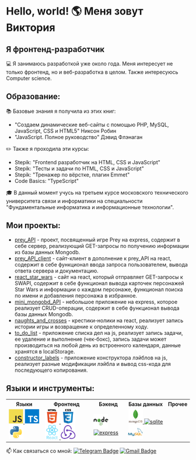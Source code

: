 # Hello, world! :earth_americas: Меня зовут Виктория

## Я фронтенд-разработчик

:computer: Я занимаюсь разработкой уже около года. Меня интересует не только фронтенд, но и веб-разработка в целом. Также интересуюсь Computer science.  

## Образование:

:books: Базовые знания я получила из этих книг:

* "Создаем динамические веб-сайты с помощью PHP, MySQL, JavaScript, CSS и HTML5" Никсон Робин
* "JavaScript. Полное руководство" Дэвид Флэнаган

:pencil2: Также я проходила эти курсы:

* Stepik: "Frontend разработчик на HTML, CSS и JavaScript"
* Stepik: "Тесты и задачи по HTML, CSS и JavaScript"
* Stepik: "Тренажер по вёрстке, плагин Emmet"
* Code Basics: "TypeScript"

:mortar_board: В данный момент учусь на третьем курсе московского технического университета связи и информатики на специальности "Фундаментальные информатика и информационные технологии". 

## Мои проекты:

* [prey_API](https://github.com/deviastery/prey_API) - проект, посвященный игре Prey на express, содержит в себе сервер, реализующий GET-запросы по получению информации из базы данных Mongodb.
* [prey_API_client](https://deviastery.github.io/prey_API_client/) - сайт-клиент в дополнение к prey_API на react, содержит в себе функционал ввода запроса пользователем, вывода ответа сервера и документацию.
* [react_star_wars](https://deviastery.github.io/react_star_wars/) - сайт на react, который отправляет GET-запросы к SWAPI, содержит в себе функционал вывода карточек персонажей Star Wars и информации о каждом персонаже, функционал поиска по имени и добавления персонажа в избранное.
* [mini_mongobd_API](https://github.com/deviastery/mini_mongobd_API) - небольшое приложение на express, которое реализует CRUD-операции, содержит в себе функционал вывода базы данных Mongodb.
* [naughts_and_crosses](https://deviastery.github.io/naughts_and_crosses/) - крестики-нолики на react, реализует запись истории игры и возвращение к определенному ходу.
* [to_do_list](https://deviastery.github.io/to_do_list/) - приложение списка дел на js, реализует запись задачи, ее удаление и выполнение (чек-бокс), запись задачи может производиться на любой день из встроенного календаря, данные хранятся в localStorage.
* [constructor_labels](https://deviastery.github.io/constructor_labels/) - приложение конструктора лэйблов на js, реализует разные модификации лэйбла и вывод css-кода для последующего копирования.

## Языки и инструменты:
<table>
    <tr>
        <th>Языки</th>
        <th>Фронтенд</th>
        <th>Бэкенд</th>
        <th>Базы данных</th>
        <th>Прочее</th>
    </tr>
    <tr>
        <td><a href="https://developer.mozilla.org/en-US/docs/Web/JavaScript" target="_blank" rel="noreferrer"> <img src="https://raw.githubusercontent.com/devicons/devicon/master/icons/javascript/javascript-original.svg" alt="javascript" width="40" height="40"/> </a><a href="https://www.typescriptlang.org/" target="_blank" rel="noreferrer"> <img src="https://raw.githubusercontent.com/devicons/devicon/master/icons/typescript/typescript-original.svg" alt="typescript" width="40" height="40"/> </a><a href="https://www.python.org" target="_blank" rel="noreferrer"> <img src="https://raw.githubusercontent.com/devicons/devicon/master/icons/python/python-original.svg" alt="python" width="40" height="40"/> </a></td>
        <td><a href="https://www.w3.org/html/" target="_blank" rel="noreferrer"> <img src="https://raw.githubusercontent.com/devicons/devicon/master/icons/html5/html5-original-wordmark.svg" alt="html5" width="40" height="40"/> </a><a href="https://www.w3schools.com/css/" target="_blank" rel="noreferrer"> <img src="https://raw.githubusercontent.com/devicons/devicon/master/icons/css3/css3-original-wordmark.svg" alt="css3" width="40" height="40"/> </a><a href="https://reactjs.org/" target="_blank" rel="noreferrer"> <img src="https://raw.githubusercontent.com/devicons/devicon/master/icons/react/react-original-wordmark.svg" alt="react" width="40" height="40"/> </a> <a href="https://redux.js.org" target="_blank" rel="noreferrer"> <img src="https://raw.githubusercontent.com/devicons/devicon/master/icons/redux/redux-original.svg" alt="redux" width="40" height="40"/> </a></td>
        <td><a href="https://nodejs.org" target="_blank" rel="noreferrer"> <img src="https://raw.githubusercontent.com/devicons/devicon/master/icons/nodejs/nodejs-original-wordmark.svg" alt="nodejs" width="40" height="40"/> </a><a href="https://expressjs.com" target="_blank" rel="noreferrer"> <img src="https://cdn.worldvectorlogo.com/logos/express-5.svg" alt="express" width="40" height="40"/> </a></td>
        <td><a href="https://www.mongodb.com/" target="_blank" rel="noreferrer"> <img src="https://raw.githubusercontent.com/devicons/devicon/master/icons/mongodb/mongodb-original-wordmark.svg" alt="mongodb" width="40" height="40"/> </a> <a href="https://www.sqlite.org/" target="_blank" rel="noreferrer"> <img src="https://www.vectorlogo.zone/logos/sqlite/sqlite-icon.svg" alt="sqlite" width="40" height="40"/> </a><a href="https://www.mysql.com/" target="_blank" rel="noreferrer"> <img src="https://raw.githubusercontent.com/devicons/devicon/master/icons/mysql/mysql-original-wordmark.svg" alt="mysql" width="40" height="40"/> </a></td>
    </tr>
</table>

:mailbox: Как связаться со мной: [![Telegram Badge](https://img.shields.io/badge/-timontima-blue?style=flat&logo=Telegram&logoColor=white)](https://t.me/timontima) [![Gmail Badge](https://img.shields.io/badge/-deviastery@gmail.com-red?style=flat&logo=Gmail&logoColor=white)](mailto:deviastery@gmail.com)
